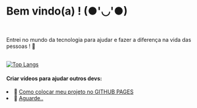 # Bem vindo(a) ! (●'◡'●)
<br>

Entrei no mundo da tecnologia para ajudar e fazer a diferença na vida das pessoas ! 💜</p>
<br> 
[![Top Langs](https://github-readme-stats.vercel.app/api/top-langs/?username=jeziga01&layout=compact&theme=radical)](https://github.com/jeziga01/github-readme-stats)

#### Criar vídeos para ajudar outros devs:
 <li>🌱 <a target="_blank" href="https://www.youtube.com/watch?v=OcDCOY1sBdU&list=PLa8Ye6pwKJV9WhFgOepeGmON4h8UozYl0">Como colocar meu projeto no GITHUB PAGES</a></li>
 <li>🌱 <a target="_blank" href="youtube.com/user/jessica17268">Aguarde..</a></li>
